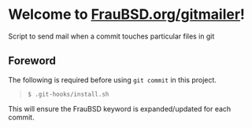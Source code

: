 [//]: # ($FrauBSD: gitmailer/README.md 2019-01-29 16:07:00 -0800 freebsdfrau $)

# Welcome to [FrauBSD.org/gitmailer](https://fraubsd.org/gitmailer)!

Script to send mail when a commit touches particular files in git

## Foreword

The following is required before using `git commit` in this project.

> `$ .git-hooks/install.sh`

This will ensure the FrauBSD keyword is expanded/updated for each commit.
